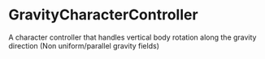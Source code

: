 # GravityCharacterController
A character controller that handles vertical body rotation along the gravity direction (Non uniform/parallel gravity fields)
